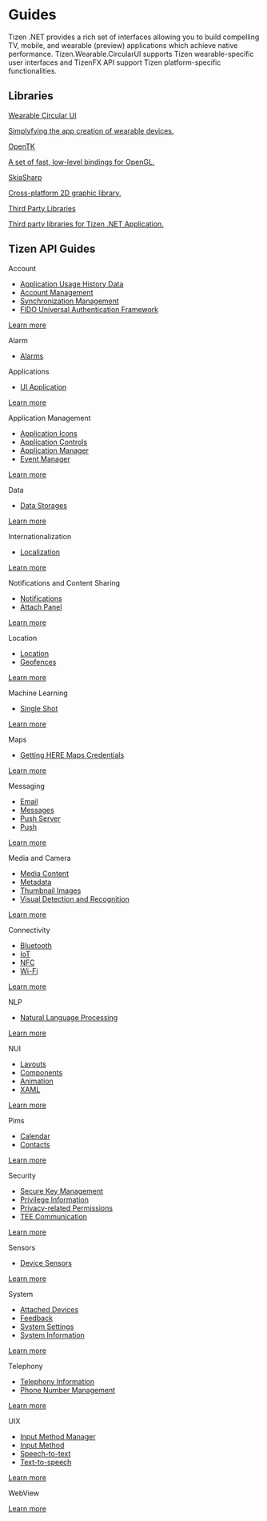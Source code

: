 # Guides

Tizen .NET provides a rich set of interfaces allowing you to build compelling TV, mobile, and wearable (preview) applications which achieve native performance.
Tizen.Wearable.CircularUI supports Tizen wearable-specific user interfaces and TizenFX API support Tizen platform-specific functionalities.

## Libraries

<div class="row cards-container-infra">
    <div class="col col-md-3">
        <a href="libraries/wcircularui" class="card card-infra h-100">
            <div class="card-body">
                <p class="h3 card-title">Wearable Circular UI</p>
                <p class="card-text">
                    Simplyfying the app creation of wearable devices.
                </p>
            </div>
        </a>
    </div>
    <div class="col col-md-3">
        <a href="libraries/opentk" class="card card-infra h-100">
            <div class="card-body">
                <p class="h3 card-title">OpenTK</p>
                <p class="card-text">
                    A set of fast, low-level bindings for OpenGL.
                </p>
            </div>
        </a>
    </div>
    <div class="col col-md-3">
        <a href="libraries/skiasharp" class="card card-infra h-100">
            <div class="card-body">
                <p class="h3 card-title">SkiaSharp</p>
                <p class="card-text">
                    Cross-platform 2D graphic library.
                </p>
            </div>
        </a>
    </div>
     <div class="col col-md-3">
        <a href="libraries/thirdparty" class="card card-infra h-100">
            <div class="card-body">
                <p class="h3 card-title">Third Party Libraries</p>
                <p class="card-text">
                    Third party libraries for Tizen .NET Application.
                </p>
            </div>
        </a>
    </div>
</div>

## Tizen API Guides

<div class="row cards-container-infra">
    <div class="col col-md-3">
        <div class="card card-infra card-list h-100">
            <div class="card-body">
                <p class="h3 card-title">Account</p>
                <div class="card-text">
                    <ul class="list-infra list-infra-arrow">
                        <li><a href="account/app-history">Application Usage History Data</a></li>
                        <li><a href="account/account">Account Management</a></li>
                        <li><a href="account/data-sync">Synchronization Management</a></li>
                        <li><a href="account/fido">FIDO Universal Authentication Framework</a></li>
                    </ul>
                </div>
            </div>
            <div class="card-footer">
                <a class="link-standalone" href="account/overview">Learn more</a>
            </div>
        </div>
    </div>
    <div class="col col-md-3">
        <div class="card card-infra card-list h-100">
            <div class="card-body">
                <p class="h3 card-title">Alarm</p>
                <div class="card-text">
                    <ul class="list-infra list-infra-arrow">
                        <li><a href="alarm/alarms">Alarms</a></li>
                    </ul>
                </div>
            </div>
        </div>
    </div>
    <div class="col col-md-3">
        <div class="card card-infra card-list h-100">
            <div class="card-body">
                <p class="h3 card-title">Applications</p>
                <div class="card-text">
                    <ul class="list-infra list-infra-arrow">
                        <li><a href="applications/uiapplication/overview">UI Application</a></li>
                    </ul>
                </div>
            </div>
            <div class="card-footer">
                <a class="link-standalone" href="applications/overview">Learn more</a>
            </div>
        </div>
    </div>
    <div class="col col-md-3">
        <div class="card card-infra card-list h-100">
            <div class="card-body">
                <p class="h3 card-title">Application Management</p>
                <div class="card-text">
                    <ul class="list-infra list-infra-arrow">
                        <li><a href="app-management/app-icons">Application Icons</a></li>
                        <li><a href="app-management/app-controls">Application Controls</a></li>
                        <li><a href="app-management/app-manager">Application Manager</a></li>
                        <li><a href="app-management/event">Event Manager</a></li>
                    </ul>
                </div>
            </div>
            <div class="card-footer">
                <a class="link-standalone" href="app-management/overview">Learn more</a>
            </div>
        </div>
    </div>
    <div class="col col-md-3">
        <div class="card card-infra card-list h-100">
            <div class="card-body">
                <p class="h3 card-title">Data</p>
                <div class="card-text">
                    <ul class="list-infra list-infra-arrow">
                        <li><a href="data/data-storages/">Data Storages</a></li>
                    </ul>
                </div>
            </div>
            <div class="card-footer">
                <a class="link-standalone" href="data/overview">Learn more</a>
            </div>
        </div>
    </div>
    <div class="col col-md-3">
        <div class="card card-infra card-list h-100">
            <div class="card-body">
                <p class="h3 card-title">Internationalization</p>
                <div class="card-text">
                    <ul class="list-infra list-infra-arrow">
                        <li><a href="internationalization/localization">Localization</a></li>
                    </ul>
                </div>
            </div>
            <div class="card-footer">
                <a class="link-standalone" href="internationalization/overview">Learn more</a>
            </div>
        </div>
    </div>
    <div class="col col-md-3">
        <div class="card card-infra card-list h-100">
            <div class="card-body">
                <p class="h3 card-title">Notifications and Content Sharing</p>
                <div class="card-text">
                    <ul class="list-infra list-infra-arrow">
                        <li><a href="notification/noti">Notifications</a></li>
                        <li><a href="notification/attach-panel">Attach Panel</a></li>
                    </ul>
                </div>
            </div>
            <div class="card-footer">
                <a class="link-standalone" href="notification/overview">Learn more</a>
            </div>
        </div>
    </div>
    <div class="col col-md-3">
        <div class="card card-infra card-list h-100">
            <div class="card-body">
                <p class="h3 card-title">Location</p>
                <div class="card-text">
                    <ul class="list-infra list-infra-arrow">
                        <li><a href="location/location">Location</a></li>
                        <li><a href="location/geofences">Geofences</a></li>
                    </ul>
                </div>
            </div>
            <div class="card-footer">
                <a class="link-standalone" href="location/overview">Learn more</a>
            </div>
        </div>
    </div>
    <div class="col col-md-3">
        <div class="card card-infra card-list h-100">
            <div class="card-body">
                <p class="h3 card-title">Machine Learning</p>
                <div class="card-text">
                    <ul class="list-infra list-infra-arrow">
                        <li><a href="machine-learning/singleshot">Single Shot</a></li>
                    </ul>
                </div>
            </div>
            <div class="card-footer">
                <a class="link-standalone" href="machine-learning/overview">Learn more</a>
            </div>
        </div>
    </div>
    <div class="col col-md-3">
        <div class="card card-infra card-list h-100">
            <div class="card-body">
                <p class="h3 card-title">Maps</p>
                <div class="card-text">
                    <ul class="list-infra list-infra-arrow">
                        <li><a href="maps/here-credentials">Getting HERE Maps Credentials</a></li>
                    </ul>
                </div>
            </div>
            <div class="card-footer">
                <a class="link-standalone" href="maps/maps">Learn more</a>
            </div>
        </div>
    </div>
    <div class="col col-md-3">
        <div class="card card-infra card-list h-100">
            <div class="card-body">
                <p class="h3 card-title">Messaging</p>
                <div class="card-text">
                    <ul class="list-infra list-infra-arrow">
                        <li><a href="messaging/email">Email</a></li>
                        <li><a href="messaging/messages">Messages</a></li>
                        <li><a href="messaging/push-server">Push Server</a></li>
                        <li><a href="messaging/push">Push</a></li>
                    </ul>
                </div>
            </div>
            <div class="card-footer">
                <a class="link-standalone" href="messaging/overview">Learn more</a>
            </div>
        </div>
    </div>
    <div class="col col-md-3">
        <div class="card card-infra card-list h-100">
            <div class="card-body">
                <p class="h3 card-title">Media and Camera</p>
                <div class="card-text">
                    <ul class="list-infra list-infra-arrow">
                        <li><a href="multimedia/media-content">Media Content</a></li>
                        <li><a href="multimedia/metadata">Metadata</a></li>
                        <li><a href="multimedia/thumbnail-images">Thumbnail Images</a></li>
                        <li><a href="multimedia/media-vision">Visual Detection and Recognition</a></li>
                    </ul>
                </div>
            </div>
            <div class="card-footer">
                <a class="link-standalone" href="multimedia/overview">Learn more</a>
            </div>
        </div>
    </div>
    <div class="col col-md-3">
        <div class="card card-infra card-list h-100">
            <div class="card-body">
                <p class="h3 card-title">Connectivity</p>
                <div class="card-text">
                    <ul class="list-infra list-infra-arrow">
                        <li><a href="connectivity/bluetooth">Bluetooth</a></li>
                        <li><a href="connectivity/iotcon">IoT</a></li>
                        <li><a href="connectivity/nfc">NFC</a></li>
                        <li><a href="connectivity/wifi">Wi-Fi</a></li>
                    </ul>
                </div>
            </div>
            <div class="card-footer">
                <a class="link-standalone" href="connectivity/overview">Learn more</a>
            </div>
        </div>
    </div>
    <div class="col col-md-3">
        <div class="card card-infra card-list h-100">
            <div class="card-body">
                <p class="h3 card-title">NLP</p>
                <div class="card-text">
                    <ul class="list-infra list-infra-arrow">
                        <li><a href="nlp/nlp">Natural Language Processing</a></li>
                    </ul>
                </div>
            </div>
            <div class="card-footer">
                <a class="link-standalone" href="nlp/overview">Learn more</a>
            </div>
        </div>
    </div>
    <div class="col col-md-3">
        <div class="card card-infra card-list h-100">
            <div class="card-body">
                <p class="h3 card-title">NUI</p>
                <div class="card-text">
                    <ul class="list-infra list-infra-arrow">
                        <li><a href="nui/layouts">Layouts</a></li>
                        <li><a href="nui/ui-components">Components</a></li>
                        <li><a href="nui/animation">Animation</a></li>
                        <li><a href="nui/xaml/xaml-overview">XAML</a></li>
                    </ul>
                </div>
            </div>
            <div class="card-footer">
                <a class="link-standalone" href="nui/overview">Learn more</a>
            </div>
        </div>
    </div>
    <div class="col col-md-3">
        <div class="card card-infra card-list h-100">
            <div class="card-body">
                <p class="h3 card-title">Pims</p>
                <div class="card-text">
                    <ul class="list-infra list-infra-arrow">
                        <li><a href="pims/calendar">Calendar</a></li>
                        <li><a href="pims/contacts">Contacts</a></li>
                    </ul>
                </div>
            </div>
            <div class="card-footer">
                <a class="link-standalone" href="pims/overview">Learn more</a>
            </div>
        </div>
    </div>
    <div class="col col-md-3">
        <div class="card card-infra card-list h-100">
            <div class="card-body">
                <p class="h3 card-title">Security</p>
                <div class="card-text">
                    <ul class="list-infra list-infra-arrow">
                        <li><a href="security/secure-repository">Secure Key Management</a></li>
                        <li><a href="security/privilege">Privilege Information</a></li>
                        <li><a href="security/privacy-related-permissions">Privacy-related Permissions</a></li>
                        <li><a href="security/tee-client">TEE Communication</a></li>
                    </ul>
                </div>
            </div>
            <div class="card-footer">
                <a class="link-standalone" href="security/overview">Learn more</a>
            </div>
        </div>
    </div>
    <div class="col col-md-3">
        <div class="card card-infra card-list h-100">
            <div class="card-body">
                <p class="h3 card-title">Sensors</p>
                <div class="card-text">
                    <ul class="list-infra list-infra-arrow">
                        <li><a href="sensors/device-sensors">Device Sensors</a></li>
                    </ul>
                </div>
            </div>
            <div class="card-footer">
                <a class="link-standalone" href="sensors/overview">Learn more</a>
            </div>
        </div>
    </div>
    <div class="col col-md-3">
        <div class="card card-infra card-list h-100">
            <div class="card-body">
                <p class="h3 card-title">System</p>
                <div class="card-text">
                    <ul class="list-infra list-infra-arrow">
                        <li><a href="system/attached-devices">Attached Devices</a></li>
                        <li><a href="system/feedback">Feedback</a></li>
                        <li><a href="system/settings">System Settings</a></li>
                        <li><a href="system/system">System Information</a></li>
                    </ul>
                </div>
            </div>
            <div class="card-footer">
                <a class="link-standalone" href="system/overview">Learn more</a>
            </div>
        </div>
    </div>
    <div class="col col-md-3">
        <div class="card card-infra card-list h-100">
            <div class="card-body">
                <p class="h3 card-title">Telephony</p>
                <div class="card-text">
                    <ul class="list-infra list-infra-arrow">
                        <li><a href="telephony/telephony">Telephony Information</a></li>
                        <li><a href="telephony/phonenumber">Phone Number Management</a></li>
                    </ul>
                </div>
            </div>
            <div class="card-footer">
                <a class="link-standalone" href="telephony/">Learn more</a>
            </div>
        </div>
    </div>
    <div class="col col-md-3">
        <div class="card card-infra card-list h-100">
            <div class="card-body">
                <p class="h3 card-title">UIX</p>
                <div class="card-text">
                    <ul class="list-infra list-infra-arrow">
                        <li><a href="uix/input-method-manager">Input Method Manager</a></li>
                        <li><a href="uix/input-method">Input Method</a></li>
                        <li><a href="uix/stt">Speech-to-text</a></li>
                        <li><a href="uix/tts">Text-to-speech</a></li>
                    </ul>
                </div>
            </div>
            <div class="card-footer">
                <a class="link-standalone" href="uix/overview">Learn more</a>
            </div>
        </div>
    </div>
    <div class="col col-md-3">
        <div class="card card-infra card-list h-100">
            <div class="card-body">
                <p class="h3 card-title">WebView</p>
                <div class="card-text"></div>
            </div>
            <div class="card-footer">
                <a class="link-standalone" href="webview/overview">Learn more</a>
            </div>
        </div>
    </div>
</div>
